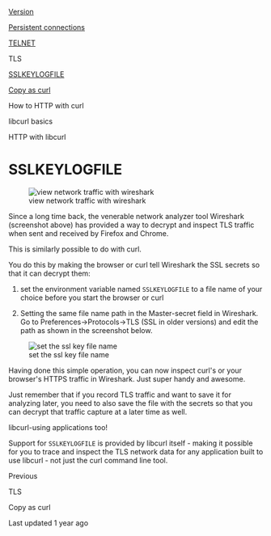 







<a href="../version.html" class="navButton-94f2579c--pageItemWithChildrenNested-2c5d8183--navButtonClickable-161b88ca"><span class="text-4505230f--UIH300-2063425d--textContentFamily-49a318e1--navButtonLabel-14a4968f">Version</span></a>

<a href="../persist.html" class="navButton-94f2579c--pageItemWithChildrenNested-2c5d8183--navButtonClickable-161b88ca"><span class="text-4505230f--UIH300-2063425d--textContentFamily-49a318e1--navButtonLabel-14a4968f">Persistent connections</span></a>





<a href="../telnet.html" class="navButton-94f2579c--pageItemWithChildrenNested-2c5d8183--navButtonClickable-161b88ca"><span class="text-4505230f--UIH300-2063425d--textContentFamily-49a318e1--navButtonLabel-14a4968f">TELNET</span></a>

<span class="text-4505230f--UIH300-2063425d--textContentFamily-49a318e1--navButtonLabel-14a4968f">TLS</span>

<a href="sslkeylogfile.html" class="navButton-94f2579c--pageItemWithChildrenNested-2c5d8183--navButtonClickable-161b88ca--navButtonOpened-6a88552e"><span class="text-4505230f--UIH300-2063425d--textContentFamily-49a318e1--navButtonLabel-14a4968f">SSLKEYLOGFILE</span></a>

<a href="../copyas.html" class="navButton-94f2579c--pageItemWithChildrenNested-2c5d8183--navButtonClickable-161b88ca"><span class="text-4505230f--UIH300-2063425d--textContentFamily-49a318e1--navButtonLabel-14a4968f">Copy as curl</span></a>

<span class="text-4505230f--UIH300-2063425d--textContentFamily-49a318e1--navButtonLabel-14a4968f">How to HTTP with curl</span>

<span class="text-4505230f--UIH300-2063425d--textContentFamily-49a318e1--navButtonLabel-14a4968f">libcurl basics</span>

<span class="text-4505230f--UIH300-2063425d--textContentFamily-49a318e1--navButtonLabel-14a4968f">HTTP with libcurl</span>









# <span class="text-4505230f--DisplayH900-bfb998fa--textContentFamily-49a318e1">SSLKEYLOGFILE</span>

<span class="text-4505230f--UIH300-2063425d--textUIFamily-5ebd8e40--text-8ee2c8b2"></span>

<figure><img src="https://gblobscdn.gitbook.com/assets%2F-LvW30LMWx5oHe1_SY3L%2F-LvW31Saq-3M0AP13zyD%2F-LvW3KJpv_aPnmobSWEB%2Fwireshark-screenshot.png?alt=media" alt="view network traffic with wireshark" class="image-52799b3c" /><figcaption><span class="text-4505230f--TextH400-3033861f--textContentFamily-49a318e1" style="max-width:100%">view network traffic with wireshark</span></figcaption></figure>

<span class="text-4505230f--TextH400-3033861f--textContentFamily-49a318e1"><span data-key="15dd344b32104aed93a856bb667cb43d"><span data-offset-key="15dd344b32104aed93a856bb667cb43d:0">Since a long time back, the venerable network analyzer tool Wireshark (screenshot above) has provided a way to decrypt and inspect TLS traffic when sent and received by Firefox and Chrome.</span></span></span>

<span class="text-4505230f--TextH400-3033861f--textContentFamily-49a318e1"><span data-key="b27bdd095b7c4829a42c5ef0baece056"><span data-offset-key="b27bdd095b7c4829a42c5ef0baece056:0">This is similarly possible to do with curl.</span></span></span>

<span class="text-4505230f--TextH400-3033861f--textContentFamily-49a318e1"><span data-key="0d9546fa708f436ab5743f60d92689ca"><span data-offset-key="0d9546fa708f436ab5743f60d92689ca:0">You do this by making the browser or curl tell Wireshark the SSL secrets so that it can decrypt them:</span></span></span>

1.  <span class="text-4505230f--TextH400-3033861f--textContentFamily-49a318e1"><span data-key="19bc93bdb8fa497c9d8d5847ac9f2257"><span data-offset-key="19bc93bdb8fa497c9d8d5847ac9f2257:0">set the environment variable named </span><span data-offset-key="19bc93bdb8fa497c9d8d5847ac9f2257:1">`SSLKEYLOGFILE`</span><span data-offset-key="19bc93bdb8fa497c9d8d5847ac9f2257:2"> to a file name of your choice before you start the browser or curl</span></span></span>

2.  <span class="text-4505230f--TextH400-3033861f--textContentFamily-49a318e1"><span data-key="8b5bb02b05e2401a8230c5dce7903c7d"><span data-offset-key="8b5bb02b05e2401a8230c5dce7903c7d:0">Setting the same file name path in the Master-secret field in Wireshark. Go to Preferences-&gt;Protocols-&gt;TLS (SSL in older versions) and edit the path as shown in the screenshot below.</span></span></span>

<figure><img src="https://gblobscdn.gitbook.com/assets%2F-LvW30LMWx5oHe1_SY3L%2F-LvW31Saq-3M0AP13zyD%2F-LvW3KJrfDmSVhybPZdn%2Fwireshark-ssl-master-secret.png?alt=media" alt="set the ssl key file name" class="image-52799b3c" /><figcaption><span class="text-4505230f--TextH400-3033861f--textContentFamily-49a318e1" style="max-width:100%">set the ssl key file name</span></figcaption></figure>

<span class="text-4505230f--TextH400-3033861f--textContentFamily-49a318e1"><span data-key="0b2387d3540f40908683f093b789b800"><span data-offset-key="0b2387d3540f40908683f093b789b800:0">Having done this simple operation, you can now inspect curl's or your browser's HTTPS traffic in Wireshark. Just super handy and awesome.</span></span></span>

<span class="text-4505230f--TextH400-3033861f--textContentFamily-49a318e1"><span data-key="ed23566ea999444cb9e2baddfcd3d991"><span data-offset-key="ed23566ea999444cb9e2baddfcd3d991:0">Just remember that if you record TLS traffic and want to save it for analyzing later, you need to also save the file with the secrets so that you can decrypt that traffic capture at a later time as well.</span></span></span>

<span class="text-4505230f--HeadingH700-04e1a2a3--textContentFamily-49a318e1"><span data-key="0701af4408b146009a7be24ad7e4fbf6"><span data-offset-key="0701af4408b146009a7be24ad7e4fbf6:0">libcurl-using applications too!</span></span></span>

<span class="text-4505230f--TextH400-3033861f--textContentFamily-49a318e1"><span data-key="741ac220d96f4fb7a2a291e428df7847"><span data-offset-key="741ac220d96f4fb7a2a291e428df7847:0">Support for </span><span data-offset-key="741ac220d96f4fb7a2a291e428df7847:1">`SSLKEYLOGFILE`</span><span data-offset-key="741ac220d96f4fb7a2a291e428df7847:2"> is provided by libcurl itself - making it possible for you to trace and inspect the TLS network data for any application built to use libcurl - not just the curl command line tool.</span></span></span>

<a href="../tls.html" class="reset-3c756112--card-6570f064--whiteCard-fff091a4--cardPrevious-56a5e674"></a>

<span class="text-4505230f--TextH200-a3425406--textContentFamily-49a318e1">Previous</span>

<span class="text-4505230f--UIH400-4e41e82a--textContentFamily-49a318e1">TLS</span>

<a href="../copyas.html" class="reset-3c756112--card-6570f064--whiteCard-fff091a4--cardNext-19241c42"></a>


<span class="text-4505230f--UIH400-4e41e82a--textContentFamily-49a318e1">Copy as curl</span>



<span class="text-4505230f--TextH200-a3425406--textContentFamily-49a318e1">Last updated 1 year ago</span>


